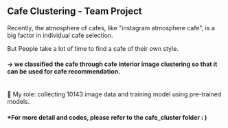 
## Cafe Clustering - Team Project


Recently, the atmosphere of cafes, like "instagram atmosphere cafe", is a big factor in individual cafe selection. 


But People take a lot of time to find a cafe of their own style. 


#### -> we classified the cafe through cafe interior image clustering so that it can be used for cafe recommendation.


<br>
👋 My role: collecting 10143 image data and training model using pre-trained models.



#### *For more detail and codes, please refer to the cafe_cluster folder : )
